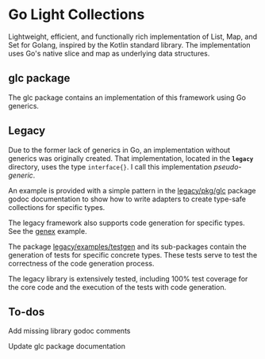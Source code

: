 # Go Light Collections

Lightweight, efficient, and functionally rich implementation of List, Map, and Set for Golang, inspired by the Kotlin standard library.  The implementation uses Go's native slice and map as underlying data structures.



## glc package

The glc package contains an implementation of this framework using Go generics.

## Legacy

Due to the former lack of generics in Go, an implementation without generics was originally created.  That implementation, located in the **`legacy`** directory, uses the type `interface{}`.  I call this implementation *pseudo-generic*.  

An example is provided with a simple pattern in the [legacy/pkg/glc](https://github.com/pvillela/go-light-collections/tree/main/legacy/pkg/glc) package godoc documentation to show how to write adapters to create type-safe collections for specific types.  

The legacy framework also supports code generation for specific types.  See the [genex](https://github.com/pvillela/go-light-collections/tree/main/legacy/examples/genex) example. 

The package [legacy/examples/testgen](https://github.com/pvillela/go-light-collections/tree/main/legacy/examples/testgen) and its sub-packages contain the generation of tests for
specific concrete types.  These tests serve to test the correctness of the code generation
process.

The legacy library is extensively tested, including 100% test coverage for the core code and the execution of the tests with code generation.

## To-dos

Add missing library godoc comments

Update glc package documentation

